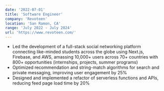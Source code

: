 ```yaml
---
date: '2022-07-01'
title: 'Software Engineer'
company: 'Revoteen'
location: 'San Ramon, CA'
range: 'July 2022 - July 2024'
url: 'https://www.revoteen.com/'
---
```


- Led the development of a full-stack social networking platform connecting like-minded students across the globe using Next.js, Firebase, and AWS, amassing 10,000+ users across 70+ countries with 800+ opportunities (internships, projects, summer programs)
- Optimized recommendation and string-match algorithms for search and private messaging, improving user engagement by 25%
- Designed and implemented a refactor of serverless functions and APIs, reducing feed page load time by 20%
